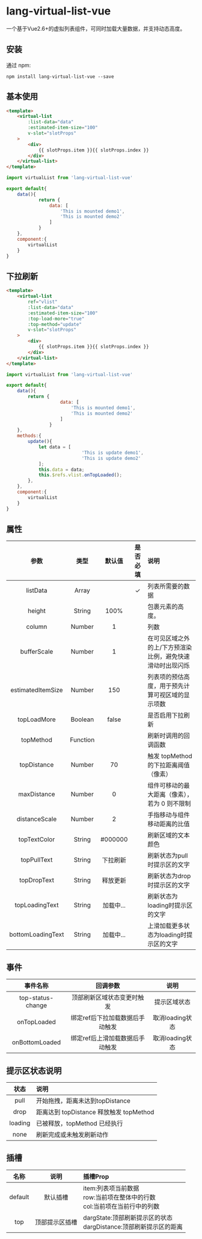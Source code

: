 # lang-virtual-list-vue

一个基于Vue2.6+的虚拟列表组件，可同时加载大量数据，并支持动态高度。

## 安装

通过 npm:

```shell
npm install lang-virtual-list-vue --save
```

## 基本使用

```html
<template>
    <virtual-list
        :list-data="data"
        :estimated-item-size="100"
        v-slot="slotProps"
    >
        <div>
            {{ slotProps.item }}{{ slotProps.index }}
        </div>
    </virtual-list>
</template>
```

```javascript
import virtualList from 'lang-virtual-list-vue'

export default{
    data(){
			return {
				data: [
					'This is mounted demo1',
					'This is mounted demo2'
				]
			}
    },
    component:{
        virtualList
    }
}

```


## 下拉刷新

```html
<template>
    <virtual-list
        ref="vlist"
        :list-data="data"
        :estimated-item-size="100"
        :top-load-more="true"
        :top-method="update"
        v-slot="slotProps"
    >
        <div>
            {{ slotProps.item }}{{ slotProps.index }}
        </div>
    </virtual-list>
</template>
```

```javascript
import virtualList from 'lang-virtual-list-vue'

export default{
    data(){
        return {
					data: [
						'This is mounted demo1',
						'This is mounted demo2'
					]
				}
    },
    methods:{
        update(){
            let data = [
							'This is update demo1',
							'This is update demo2'
            ];
            this.data = data;
            this.$refs.vlist.onTopLoaded();
        },
    },
    component:{
        virtualList
    }
}

```


## 属性

|参数|类型|默认值|是否必填|说明|
|:--:|:--:|:--:|:--:|:--|
|listData|Array||✓|列表所需要的数据|
|height|String|100%||包裹元素的高度。|
|column|Number|1||列数|
|bufferScale|Number|1||在可见区域之外的上/下方预渲染比例，避免快速滑动时出现闪烁|
|estimatedItemSize|Number|150||列表项的预估高度，用于预先计算可视区域的显示项数|
|topLoadMore|Boolean|false||是否启用下拉刷新|
|topMethod|Function|||刷新时调用的回调函数|
|topDistance|Number|70||触发 topMethod 的下拉距离阈值（像素）|
|maxDistance|Number|0||组件可移动的最大距离（像素），若为 0 则不限制|
|distanceScale|Number|2||手指移动与组件移动距离的比值|
|topTextColor|String|#000000||刷新区域的文本颜色|
|topPullText|String|下拉刷新||刷新状态为pull时提示区的文字|
|topDropText|String|释放更新||刷新状态为drop时提示区的文字|
|topLoadingText|String|加载中...||刷新状态为loading时提示区的文字|
|bottomLoadingText|String|加载中...||上滑加载更多状态为loading时提示区的文字|

## 事件

|事件名称|回调参数|说明|
|:--:|:--:|:--:|
|top-status-change|顶部刷新区域状态变更时触发|提示区域状态|
|onTopLoaded|绑定ref后下拉加载数据后手动触发|取消loading状态|
|onBottomLoaded|绑定ref后上滑加载数据后手动触发|取消loading状态|

## 提示区状态说明

|状态|说明|
|:--:|:--|
|pull|开始拖拽，距离未达到topDistance|
|drop|距离达到 topDistance 释放触发 topMethod|
|loading|已被释放，topMethod 已经执行|
|none|刷新完成或未触发刷新动作|

## 插槽

|名称|说明|插槽Prop|
|:--:|:--:|:--|
|default|默认插槽|item:列表项当前数据<br>row:当前项在整体中的行数<br>col:当前项在当前行中的列数|
|top|顶部提示区插槽|dargState:顶部刷新提示区的状态<br>dargDistance:顶部刷新提示区的距离|
